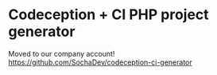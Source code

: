 # Codeception + CI PHP project generator

Moved to our company account! https://github.com/SochaDev/codeception-ci-generator

